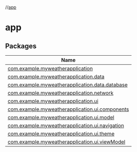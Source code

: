//[app](index.md)

# app

## Packages

| Name |
|---|
| [com.example.myweatherapplication](app/com.example.myweatherapplication/index.md) |
| [com.example.myweatherapplication.data](app/com.example.myweatherapplication.data/index.md) |
| [com.example.myweatherapplication.data.database](app/com.example.myweatherapplication.data.database/index.md) |
| [com.example.myweatherapplication.network](app/com.example.myweatherapplication.network/index.md) |
| [com.example.myweatherapplication.ui](app/com.example.myweatherapplication.ui/index.md) |
| [com.example.myweatherapplication.ui.components](app/com.example.myweatherapplication.ui.components/index.md) |
| [com.example.myweatherapplication.ui.model](app/com.example.myweatherapplication.ui.model/index.md) |
| [com.example.myweatherapplication.ui.navigation](app/com.example.myweatherapplication.ui.navigation/index.md) |
| [com.example.myweatherapplication.ui.theme](app/com.example.myweatherapplication.ui.theme/index.md) |
| [com.example.myweatherapplication.ui.viewModel](app/com.example.myweatherapplication.ui.viewModel/index.md) |
